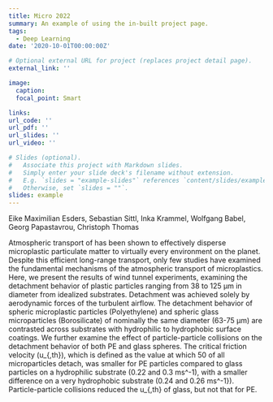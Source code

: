 ```yaml
---
title: Micro 2022
summary: An example of using the in-built project page.
tags:
  - Deep Learning
date: '2020-10-01T00:00:00Z'

# Optional external URL for project (replaces project detail page).
external_link: ''

image:
  caption: 
  focal_point: Smart

links:
url_code: ''
url_pdf: ''
url_slides: ''
url_video: ''

# Slides (optional).
#   Associate this project with Markdown slides.
#   Simply enter your slide deck's filename without extension.
#   E.g. `slides = "example-slides"` references `content/slides/example-slides.md`.
#   Otherwise, set `slides = ""`.
slides: example
---
```


Eike Maximilian Esders, Sebastian Sittl, Inka Krammel, Wolfgang Babel, Georg Papastavrou, Christoph Thomas

Atmospheric transport of has been shown to effectively disperse microplastic particulate matter to virtually every environment on the planet. Despite this efficient long-range transport, only few studies have examined the fundamental mechanisms of the atmospheric transport of microplastics. Here, we present the results of wind tunnel experiments, examining the detachment behavior of plastic particles ranging from 38 to 125 µm in diameter from idealized substrates. Detachment was achieved solely by aerodynamic forces of the turbulent airflow. The detachment behavior of spheric microplastic particles (Polyethylene) and spheric glass microparticles (Borosilicate) of nominally the same diameter (63-75 µm) are contrasted across substrates with hydrophilic to hydrophobic surface coatings. We further examine the effect of particle-particle collisions on the detachment behavior of both PE and glass spheres. The critical friction velocity (u_{,th}), which is defined as the value at which 50 $%$ of all microparticles detach, was smaller for PE particles compared to glass particles on a hydrophilic substrate (0.22 and 0.3 ms^-1), with a smaller difference on a very hydrophobic substrate (0.24 and 0.26 ms^-1}). Particle-particle collisions reduced the u_{,th} of glass, but not that for PE.
